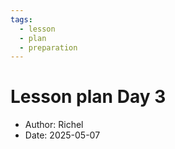 ```yaml
---
tags:
  - lesson
  - plan
  - preparation
---
```


# Lesson plan Day 3

- Author: Richel
- Date: 2025-05-07
